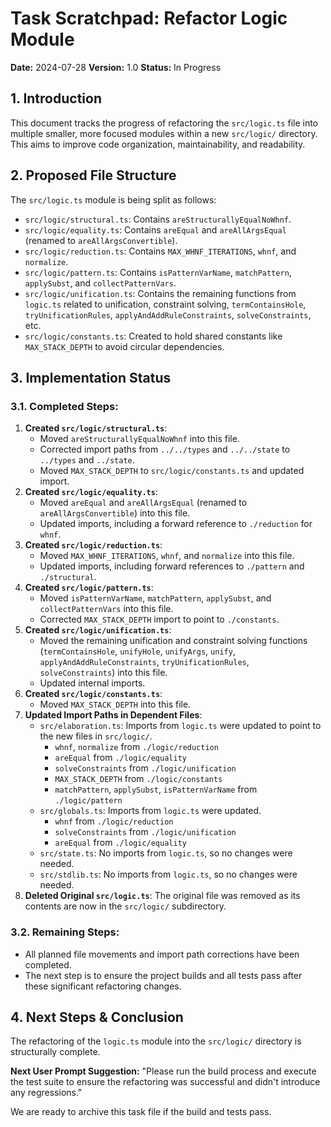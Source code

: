 # Task Scratchpad: Refactor Logic Module

**Date:** 2024-07-28
**Version:** 1.0
**Status:** In Progress

## 1. Introduction

This document tracks the progress of refactoring the `src/logic.ts` file into multiple smaller, more focused modules within a new `src/logic/` directory. This aims to improve code organization, maintainability, and readability.

## 2. Proposed File Structure

The `src/logic.ts` module is being split as follows:

-   `src/logic/structural.ts`: Contains `areStructurallyEqualNoWhnf`.
-   `src/logic/equality.ts`: Contains `areEqual` and `areAllArgsEqual` (renamed to `areAllArgsConvertible`).
-   `src/logic/reduction.ts`: Contains `MAX_WHNF_ITERATIONS`, `whnf`, and `normalize`.
-   `src/logic/pattern.ts`: Contains `isPatternVarName`, `matchPattern`, `applySubst`, and `collectPatternVars`.
-   `src/logic/unification.ts`: Contains the remaining functions from `logic.ts` related to unification, constraint solving, `termContainsHole`, `tryUnificationRules`, `applyAndAddRuleConstraints`, `solveConstraints`, etc.
-   `src/logic/constants.ts`: Created to hold shared constants like `MAX_STACK_DEPTH` to avoid circular dependencies.

## 3. Implementation Status

### 3.1. Completed Steps:

1.  **Created `src/logic/structural.ts`**:
    *   Moved `areStructurallyEqualNoWhnf` into this file.
    *   Corrected import paths from `../../types` and `../../state` to `../types` and `../state`.
    *   Moved `MAX_STACK_DEPTH` to `src/logic/constants.ts` and updated import.
2.  **Created `src/logic/equality.ts`**:
    *   Moved `areEqual` and `areAllArgsEqual` (renamed to `areAllArgsConvertible`) into this file.
    *   Updated imports, including a forward reference to `./reduction` for `whnf`.
3.  **Created `src/logic/reduction.ts`**:
    *   Moved `MAX_WHNF_ITERATIONS`, `whnf`, and `normalize` into this file.
    *   Updated imports, including forward references to `./pattern` and `./structural`.
4.  **Created `src/logic/pattern.ts`**:
    *   Moved `isPatternVarName`, `matchPattern`, `applySubst`, and `collectPatternVars` into this file.
    *   Corrected `MAX_STACK_DEPTH` import to point to `./constants`.
5.  **Created `src/logic/unification.ts`**:
    *   Moved the remaining unification and constraint solving functions (`termContainsHole`, `unifyHole`, `unifyArgs`, `unify`, `applyAndAddRuleConstraints`, `tryUnificationRules`, `solveConstraints`) into this file.
    *   Updated internal imports.
6.  **Created `src/logic/constants.ts`**:
    *   Moved `MAX_STACK_DEPTH` into this file.
7.  **Updated Import Paths in Dependent Files**:
    *   `src/elaboration.ts`: Imports from `logic.ts` were updated to point to the new files in `src/logic/`.
        -   `whnf`, `normalize` from `./logic/reduction`
        -   `areEqual` from `./logic/equality`
        -   `solveConstraints` from `./logic/unification`
        -   `MAX_STACK_DEPTH` from `./logic/constants`
        -   `matchPattern`, `applySubst`, `isPatternVarName` from `./logic/pattern`
    *   `src/globals.ts`: Imports from `logic.ts` were updated.
        -   `whnf` from `./logic/reduction`
        -   `solveConstraints` from `./logic/unification`
        -   `areEqual` from `./logic/equality`
    *   `src/state.ts`: No imports from `logic.ts`, so no changes were needed.
    *   `src/stdlib.ts`: No imports from `logic.ts`, so no changes were needed.
8.  **Deleted Original `src/logic.ts`**: The original file was removed as its contents are now in the `src/logic/` subdirectory.

### 3.2. Remaining Steps:

*   All planned file movements and import path corrections have been completed.
*   The next step is to ensure the project builds and all tests pass after these significant refactoring changes.

## 4. Next Steps & Conclusion

The refactoring of the `logic.ts` module into the `src/logic/` directory is structurally complete.

**Next User Prompt Suggestion:** "Please run the build process and execute the test suite to ensure the refactoring was successful and didn't introduce any regressions."

We are ready to archive this task file if the build and tests pass. 